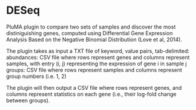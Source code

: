 # DESeq

PluMA plugin to compare two sets of samples and discover the most distiniguishing genes, computed using Differential Gene Expression Analysis Based on the Negative Binomial Distribution (Love et al, 2014).

The plugin takes as input a TXT file of keyword, value pairs, tab-delimited:
abundances: CSV file where rows represent genes and columns represent samples, with entry (i, j) representing the expression of gene i in sample j
groups: CSV file where rows represent samples and columns represent group numbers (i.e. 1, 2)

The plugin will then output a CSV file where rows represent genes, and columns represent statistics on each gene (i.e., their log-fold change between groups).

